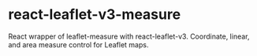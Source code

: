 # react-leaflet-v3-measure
React wrapper of leaflet-measure with react-leaflet-v3. Coordinate, linear, and area measure control for Leaflet maps.

